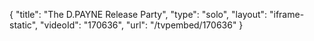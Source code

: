 {
    "title": "The D.PAYNE Release Party",
    "type": "solo",
    "layout": "iframe-static",
    "videoId": "170636",
    "url": "\/tvpembed\/170636"
}